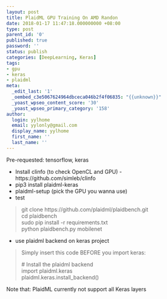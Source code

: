 ```yaml
---
layout: post
title: PlaidML GPU Training On AMD Randon
date: 2018-01-17 11:47:18.000000000 +08:00
type: post
parent_id: '0'
published: true
password: ''
status: publish
categories: [DeepLearning, Keras]
tags:
- gpu
- keras
- plaidml
meta:
  _edit_last: '1'
  _oembed_c3e5067624964dbceca046b2f4f06835: "{{unknown}}"
  _yoast_wpseo_content_score: '30'
  _yoast_wpseo_primary_category: '158'
author:
  login: yylhome
  email: yylonly@gmail.com
  display_name: yylhome
  first_name: ''
  last_name: ''
---
```

<p>Pre-requested: tensorflow, keras</p>
<ul>
<li>Install clinfo (to check OpenCL and GPU) - https://github.com/simleb/clinfo</li>
<li>pip3 install plaidml-keras</li>
<li>plaidml-setup (pick the GPU you wanna use)</li>
<li>test</li>
</ul>
<blockquote><p>git clone https://github.com/plaidml/plaidbench.git<br />
cd plaidbench<br />
sudo pip install -r requirements.txt<br />
python plaidbench.py mobilenet</p></blockquote>
<ul>
<li>use plaidml backend on keras project</li>
</ul>
<blockquote><p>Simply insert this code BEFORE you import keras:</p>
<p># Install the plaidml backend<br />
import plaidml.keras<br />
plaidml.keras.install_backend()</p></blockquote>
<p>Note that: PlaidML currently not support all Keras layers</p>
